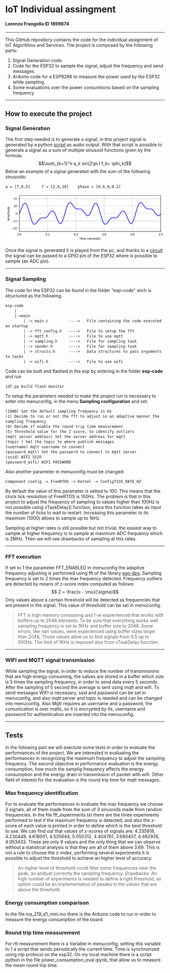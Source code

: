 # IoT Individual assingment
#### Lorenzo Frangella ID 1899674
---
This GitHub repository contains the code for the individual assignment of IoT Algorithms and Services.
The project is composed by the following parts:

1. Signal Generation code
2. Code for the ESP32 to sample the signal, adjust the frequency and send messages.
3. Arduino code for a ESP8266 to measure the power used by the ESP32 while sampling.
4. Some evaluations over the power consumtions based on the sampling frequency

---

## How to execute the project

### Signal Generation

The first step needed is to generate a signal, in this project signal is generated by a python [script](https://github.com/LorenzoFrangella/Individual-assignment-1899674-iot/blob/main/signal_generation.ipynb) as audio output.
With that script is possible to generate a signal as a sum of multiple sinusoid functions given by the formula:
$$\sum_{k=1}^n a_k sin(2\pi t f_k+ \phi_k)$$
Below an example of a signal generated with the sum of the following sinusoids:

    a = [7,8,5]     f = [2,6,10]    phase = [0.6,0,0.2]


<p align="center">
  <img src="img/plots/signal_plot.png" />
</p>


Once the signal is generated it is played from the pc, and thanks to a [circuit](https://forum.arduino.cc/t/how-to-read-data-from-audio-jack/458301/3) the signal can be passed to a GPIO pin
of the ESP32 where is possible to sample (an ADC pin). 

---

### Signal Sampling
The code for the ESP32 can be found in the folder "esp-code" wich is structured as the following.

    esp-code
        |
        |->main
            | -> main.c         ---->   File containing the code executed on startup 
            | -> fft_config.h   ---->   File to setup the fft
            | -> mqtt.h         ---->   File to use mqtt
            | -> sampling.h     ---->   File for sampling task
            | -> sender.h       ---->   File for sampling task
            | -> structs.h      ---->   Data structures to pass arguments to tasks
            | -> wifi.h         ---->   File to use wifi

Code can be built and flashed in the esp by entering in the folder **esp-code** and run

    idf.py build flash monitor

To setup the parameters needed to make the project run is necessary to enter into menuconfig, 
in the menu **Sampling configuration** and set:
    
    (1000) Set the default sampling frequency in Hz
    (1) Decide to run or not the fft to adjust in an adaptive manner the sampling frequency
    (0) Decide if enable the round trip time measurement
    (5) Threshold value for the Z score, to identify outliers
    (mqtt server address) Set the server address for mqtt
    (topic ) Set the topic to where publish messages
    (username) mqtt username to connect
    (password_mqtt) Set the password to connect to mqtt server
    (ssid) WIFI SSID
    (password_wifi) WIFI PASSWORD

Also another parameter in menuconfig must be changed:

    Component config -> FreeRTOS -> Kernel -> ConfigTICK_RATE_HZ

By default the value of this parameter is setted to 100. This means that the clock tick resolution of
FreeRTOS is 100Hz. The problem is that in this project to adjust the frequency of sampling to values 
higher than 100Hz is not possible using vTaskDelay() function, since this function takes as input the 
number of ticks to wait to restart. Increasing this parameter to its maximum (1000) allows to sample
up to 1kHz.

Sampling at higher rates is still possible but not trivial, the easiest way to sample at higher frequency
is to sample at maximum ADC frequency which is 2MHz. Then we will see drawbacks of sampling at this rates.

---

### FFT execution

If set to 1 the parameter FFT_ENABLED in menuconfig the adaptive frequency adjusting is performed using 
fft of the library [esp-dps](https://github.com/espressif/esp-dsp/tree/master). Sampling frequency is set 
to 2 times the max frequency detected. Frequency outliers are detected by means of z-score index computed as
follows:
$$ Z = \frac{x - \mu}{\sigma}$$
Only values above a certain threshold will be detected as frequencies that are present in the signal.
This value of threshold can be set in menuconfig.

> FFT is high memory consuming and I've exprerienced that works with buffers up to 2048 elements.
> To be sure that everything works well sampling frequency is set to 1KHz and buffer size to 2048.
> Some errors, like nan values, were experienced using buffer sizes larger than 2048, Those values allow us to 
> find signals from 0.5 up to 500Hz. The limit of 1KHz is imposed also from vTaskDelay function.

---

### WIFI and MQTT signal transmission 

While sampling the signal, in order to reduce the number of transmissions that are high energy consuming, the values are stored
in a buffer which size is 5 times the sampling frequency, in order to send data every 5 seconds. After the sampling of 5 second 
the average is sent using mqtt and wifi.
To send messages WIFI is necessary, ssid and password can be set in menuconfig, and also mqtt server and topic is needed and 
can be changed into menuconfig.
Also Mqtt requires an username and a password, the comunication is over mqtts, so it is encrypted by tls, username and password for 
authentication are inserted into the menuconfig.

---

## Tests

In the following part we will exectute some tests in order to evaluate the performances of the project. We are interested 
in evaluating the performances in recognizing the maximum frequency to adjust the sampling frequency. The second objective in
performance evaluation is the energy consumption, how much the samplig frequency affects the energy consumption and the energy drain
in transmission of packet with wifi. Other field of interest for the evaluation is the round trip time for mqtt messages.

### Max frequency identification

For to evaluate the performances in evaluate the max frequency we choose 3 signals, all of them made from the sum of 3 sinusoids made
from random frequencies. In the file fft_experiments.txt there are the three experiments performed to test if the maximum frequency is
detected, and also the z-score of each value is printed in order to define which is the best threshold to use.
We can find out that values of z-scores of signals are: 4.335818, 4.230448, 4.618001, 4.535644, 5.050312, 4.404761, 3.690407, 4.462935,
4.953433. These are only 9 values and the only thing that we can observe without a statistical analysis is that they are all of them above 3.69. This is not a rule to choose the z-index, performing several experiments it is possible to adjust the threshold to achieve an higher level of accuracy. 
> An higher level of threshold could filter some frequencies near the peak, an andjust correctly the sampling frequency.
> Drawbacks: An high number of experiments is needed to define a right threshold, an option could be an implementation of peaaks
in the values that are above the threshold.

### Energy consumption comparison
In the file ina_219_d1_mini.ino there is the Arduino code to run in order to measure the energy consumption of the board.

### Round trip time measurement
For rtt measurement there is a Variable in menuconfig, setting this variable to 1 a script that sends periodically the current time.
Time is synchronized using ntp protocol on the esp32.
On my local machine there is a script python in the file power_consumption_eval.ipynb, that allow us to measure the mean round trip time.

